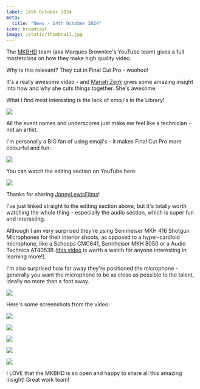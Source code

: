 ```yaml
---
label: 14th October 2024
meta:
  title: "News - 14th October 2024"
icon: broadcast
image: /static/thumbnail.jpg
---
```


The [MKBHD](https://www.youtube.com/user/marquesbrownlee) team (aka Marques Brownlee's YouTube team) gives a full masterclass on how they make high quality video.

Why is this relevant? They cut in Final Cut Pro - woohoo!

It's a really awesome video - and [Mariah Zenk](https://www.instagram.com/totallynotabusinessacc/) gives some amazing insight into how and why she cuts things together. She's awesome.

What I find most interesting is the lack of emoji's in the Library!

![](/static/mkbhd-youtube-03.jpg)

All the event names and underscores just make me feel like a technician - not an artist.

I'm personally a BIG fan of using emoji's - it makes Final Cut Pro more colourful and fun:

![](/static/tiktok-awards.png)

You can watch the editing section on YouTube here:

[![](/static/mkbhd-youtube.jpg)](https://www.youtube.com/watch?v=3dQ6yKSttEc&t=1095s)

Thanks for sharing [JonnyLewisFilms](https://x.com/JonnyLewisFilms/status/1845516567565508613)!

I've just linked straight to the editing section above, but it's totally worth watching the whole thing - especially the audio section, which is super fun and interesting.

Although I am very surprised they're using Sennheiser MKH 416 Shotgun Microphones for their interior shoots, as opposed to a hyper-cardioid microphone, like a Schoeps CMC641, Sennheiser MKH 8050 or a Audio Technica AT4053B ([this video](https://www.youtube.com/watch?v=RYWD5wI6B9k) is worth a watch for anyone interesting in learning more!).

I'm also surprised how far away they're positioned the microphone - generally you want the microphone to be as close as possible to the talent, ideally no more than a foot away.

![](/static/mkbhd-youtube-07.jpg)

Here's some screenshots from the video:

![](/static/mkbhd-youtube-01.jpg)

![](/static/mkbhd-youtube-02.jpg)

![](/static/mkbhd-youtube-04.jpg)

![](/static/mkbhd-youtube-05.jpg)

![](/static/mkbhd-youtube-06.jpg)

I LOVE that the MKBHD is so open and happy to share all this amazing insight! Great work team!